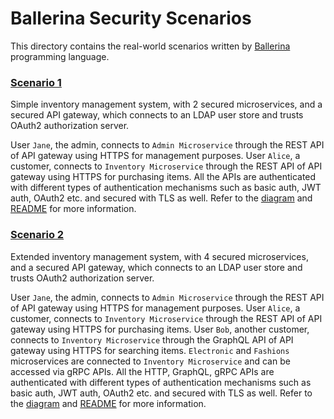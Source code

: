 # Ballerina Security Scenarios

This directory contains the real-world scenarios written by [Ballerina](https://ballerina.io) programming language.

### [Scenario 1](./scenario-1)

Simple inventory management system, with 2 secured microservices, and a secured API gateway, which connects to an LDAP user store and trusts OAuth2 authorization server.

User `Jane`, the admin, connects to `Admin Microservice` through the REST API of API gateway using HTTPS for management purposes. User `Alice`, a customer, connects to `Inventory Microservice` through the REST API of API gateway using HTTPS for purchasing items. All the APIs are authenticated with different types of authentication mechanisms such as basic auth, JWT auth, OAuth2 etc. and secured with TLS as well. Refer to the [diagram](./scenario-1/scenario-1.png) and [README](./scenario-1/README.md) for more information.

### [Scenario 2](./scenario-2)

Extended inventory management system, with 4 secured microservices, and a secured API gateway, which connects to an LDAP user store and trusts OAuth2 authorization server.

User `Jane`, the admin, connects to `Admin Microservice` through the REST API of API gateway using HTTPS for management purposes. User `Alice`, a customer, connects to `Inventory Microservice` through the REST API of API gateway using HTTPS for purchasing items. User `Bob`, another customer, connects to `Inventory Microservice` through the GraphQL API of API gateway using HTTPS for searching items. `Electronic` and `Fashions` microservices are connected to `Inventory Microservice` and can be accessed via gRPC APIs. All the HTTP, GraphQL, gRPC APIs are authenticated with different types of authentication mechanisms such as basic auth, JWT auth, OAuth2 etc. and secured with TLS as well. Refer to the [diagram](./scenario-2/scenario-2.png) and [README](./scenario-2/README.md) for more information.
